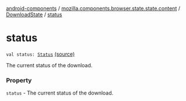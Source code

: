 [android-components](../../index.md) / [mozilla.components.browser.state.state.content](../index.md) / [DownloadState](index.md) / [status](./status.md)

# status

`val status: `[`Status`](-status/index.md) [(source)](https://github.com/mozilla-mobile/android-components/blob/master/components/browser/state/src/main/java/mozilla/components/browser/state/state/content/DownloadState.kt#L38)

The current status of the download.

### Property

`status` - The current status of the download.